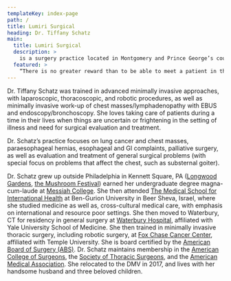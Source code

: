 ```yaml
---
templateKey: index-page
path: /
title: Lumiri Surgical
heading: Dr. Tiffany Schatz
main:
  title: Lumiri Surgical
  description: >
    is a surgery practice located in Montgomery and Prince George’s counties, with an emphasis on advanced minimally invasive surgical techniques.
  featured: >
    “There is no greater reward than to be able to meet a patient in that situation and know that I have the knowledge and skill to intervene, and I will do everything I can to help, and bring them safely to health, wholeness, and comfort." -Dr. Tiffany Schatz
---
```


Dr. Tiffany Schatz was trained in advanced minimally invasive approaches, with laparoscopic, thoracoscopic, and robotic procedures, as well as minimally invasive work-up of chest masses/lymphadenopathy with EBUS and endoscopy/bronchoscopy. She loves taking care of patients during a time in their lives when things are uncertain or frightening in the setting of illness and need for surgical evaluation and treatment.

Dr. Schatz’s practice focuses on lung cancer and chest masses, paraesophageal hernias, esophageal and GI complaints, palliative surgery, as well as evaluation and treatment of general surgical problems (with special focus on problems that affect the chest, such as substernal goiter).

Dr. Schatz grew up outside Philadelphia in Kennett Square, PA \([Longwood Gardens](https://longwoodgardens.org/), [the Mushroom Festival](https://mushroomfestival.org/)\) earned her undergraduate degree magna-cum-laude at [Messiah College](https://www.messiah.edu/). She then attended [The Medical School for International Health](https://msih.bgu.ac.il/) at Ben-Gurion University in Beer Sheva, Israel, where she studied medicine as well as, cross-cultural medical care, with emphasis on international and resource poor settings. She then moved to Waterbury, CT for residency in general surgery at [Waterbury Hospital](https://www.waterburyhospital.org/), affiliated with Yale University School of Medicine. She then trained in minimally invasive thoracic surgery, including robotic surgery, at [Fox Chase Cancer Center](https://www.foxchase.org/), affiliated with Temple University. She is board certified by the [American Board of Surgery \(ABS\)](http://www.absurgery.org/). Dr. Schatz maintains membership in the [American College of Surgeons](https://www.facs.org/), the [Society of Thoracic Surgeons](https://www.sts.org/), and the [American Medical Association](https://www.ama-assn.org/). She relocated to the DMV in 2017, and lives with her handsome husband and three beloved children.
